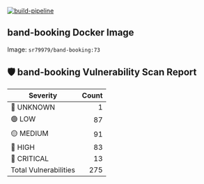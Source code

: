 [![build-pipeline](https://github.com/srikanth-girimaiahgari/DevOps/actions/workflows/build-pipeline.yml/badge.svg)](https://github.com/srikanth-girimaiahgari/DevOps/actions/workflows/build-pipeline.yml)
## band-booking Docker Image
Image: `sr79979/band-booking:73`
## 🛡️ band-booking Vulnerability Scan Report
  | Severity   | Count |
  |------------|------:|
  | 🔵 UNKNOWN  | 1 |
  | 🟢 LOW      | 87 |
  | 🟡 MEDIUM   | 91 |
  | 🔴 HIGH     | 83 |
  | 🚨 CRITICAL | 13 |
  | Total Vulnerabilities | 275 | 
  
